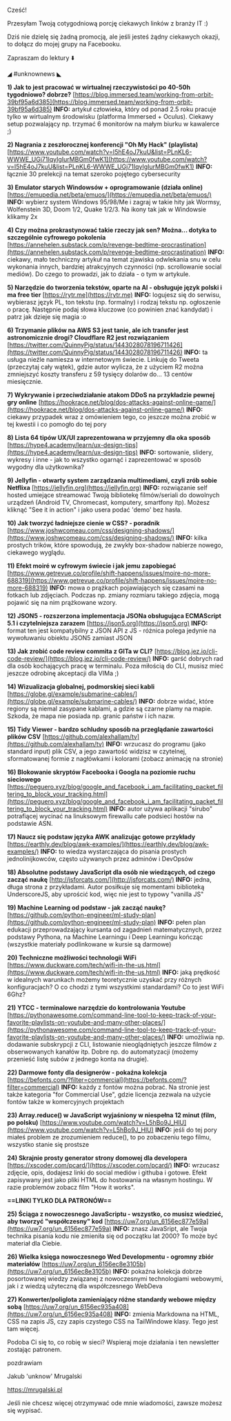 Cześć!

Przesyłam Twoją cotygodniową porcję ciekawych linków z branży IT :)

Dziś nie dzielę się żadną promocją, ale jeśli jesteś żądny ciekawych okazji, to dołącz do mojej grupy na Facebooku.

 

Zapraszam do lektury ⬇️ 

 

◢ #unknownews ◣


**1) Jak to jest pracować w wirtualnej rzeczywistości po 40-50h tygodniowo? dobrze?**
[https://blog.immersed.team/working-from-orbit-39bf95a6d385](https://blog.immersed.team/working-from-orbit-39bf95a6d385)
**INFO:** artykuł człowieka, który od ponad 2.5 roku pracuje tylko w wirtualnym środowisku (platforma Immersed + Oculus). Ciekawy setup pozwalający np. trzymać 6 monitorów na małym biurku w kawalerce ;)


**2) Nagrania z zeszłorocznej konferencji "Oh My Hack" (playlista)**
[https://www.youtube.com/watch?v=I5hE4oJ7kuU&list=PLnKL6-WWWE_UGj71IqyIgIurMBGm0fwK1](https://www.youtube.com/watch?v=I5hE4oJ7kuU&list=PLnKL6-WWWE_UGj71IqyIgIurMBGm0fwK1)
**INFO:** łącznie 30 prelekcji na temat szeroko pojętego cybersecurity


**3) Emulator starych Windowsów + oprogramowanie (działa online)**
[https://emupedia.net/beta/emuos/](https://emupedia.net/beta/emuos/)
**INFO:** wybierz system Windows 95/98/Me i zagraj w takie hity jak Wormsy, Wolfenstein 3D, Doom 1/2, Quake 1/2/3. Na ikony tak jak w Windowsie klikamy 2x


**4) Czy można prokrastynować takie rzeczy jak sen? Można... dotyka to szczególnie cyfrowego pokolenia**
[https://annehelen.substack.com/p/revenge-bedtime-procrastination](https://annehelen.substack.com/p/revenge-bedtime-procrastination)
**INFO:** ciekawy, mało techniczny artykuł na temat zjawiska odwlekania snu w celu wykonania innych, bardziej atrakcyjnych czynności (np. scrollowanie social mediów). Do czego to prowadzi, jak to działa - o tym w artykule.


**5) Narzędzie do tworzenia tekstów, oparte na AI - obsługuje język polski i ma free tier**
[https://rytr.me](https://rytr.me)
**INFO:** logujesz się do serwisu, wybierasz język PL, ton tekstu (np. formalny) i rodzaj tekstu np. ogłoszenie o pracę. Następnie podaj słowa kluczowe (co powinien znać kandydat) i patrz jak dzieje się magia :o


**6) Trzymanie plików na AWS S3 jest tanie, ale ich transfer jest astronomicznie drogi? Cloudflare R2 jest rozwiązaniem**
[https://twitter.com/QuinnyPig/status/1443028078196711426](https://twitter.com/QuinnyPig/status/1443028078196711426)
**INFO:** ta usługa nieźle namiesza w internetowym świecie. Linkuję do Tweeta (przeczytaj cały wątek), gdzie autor wylicza, że z użyciem R2 można zmniejszyć koszty transferu z 59 tysięcy dolarów do... 13 centów miesięcznie.


**7) Wykrywanie i przeciwdziałanie atakom DDoS na przykładzie pewnej gry online**
[https://hookrace.net/blog/dos-attacks-against-online-game/](https://hookrace.net/blog/dos-attacks-against-online-game/)
**INFO:** ciekawy przypadek wraz z omówieniem tego, co jeszcze można zrobić w tej kwestii i co pomogło do tej pory


**8) Lista 64 tipów UX/UI zaprezentowana w przyjemny dla oka sposób**
[https://hype4.academy/learn/ux-design-tips](https://hype4.academy/learn/ux-design-tips)
**INFO:** sortowanie, slidery, wykresy i inne - jak to wszystko ogarnąć i zaprezentować w sposób wygodny dla użytkownika?


**9) Jellyfin - otwarty system zarządzania multimediami, czyli zrób sobie Netflixa**
[https://jellyfin.org](https://jellyfin.org)
**INFO:** rozwiązanie self hosted umiejące streamować Twoją bibliotekę filmów/seriali do dowolnych urządzeń (Android TV, Chromecast, komputery, smartfony itp). Możesz kliknąć "See it in action" i jako usera podać 'demo' bez hasła.


**10) Jak tworzyć ładniejsze cienie w CSS? - poradnik**
[https://www.joshwcomeau.com/css/designing-shadows/](https://www.joshwcomeau.com/css/designing-shadows/)
**INFO:** kilka prostych trików, które spowodują, że zwykły box-shadow nabierze nowego, ciekawego wyglądu.


**11) Efekt moir&eacute; w cyfrowym świecie i jak jemu zapobiegać**
[https://www.getrevue.co/profile/shift-happens/issues/moire-no-more-688319](https://www.getrevue.co/profile/shift-happens/issues/moire-no-more-688319)
**INFO:** mowa o prążkach pojawiających się czasami na fotkach lub zdjęciach. Podczas np. zmiany rozmiaru takiego zdjęcia, mogą pojawić się na nim prążkowane wzory.


**12) JSON5 - rozszerzona implementacja JSONa obsługująca ECMAScript 5.1 i czytelniejsza zarazem**
[https://json5.org](https://json5.org)
**INFO:** format ten jest kompatybilny z JSON API z JS - różnica polega jedynie na wywołuwaniu obiektu JSON5 zamiast JSON


**13) Jak zrobić code review commita z GITa w CLI?**
[https://blog.jez.io/cli-code-review/](https://blog.jez.io/cli-code-review/)
**INFO:** garść dobrych rad dla osób kochających pracę w terminalu. Poza miłością do CLI, musisz mieć jeszcze odrobinę akceptacji dla VIMa ;)


**14) Wizualizacja globalnej, podmorskiej sieci kabli**
[https://globe.gl/example/submarine-cables/](https://globe.gl/example/submarine-cables/)
**INFO:** dobrze widać, które regiony są niemal zasypane kablami, a gdzie są czarne plamy na mapie. Szkoda, że mapa nie posiada np. granic państw i ich nazw.


**15) Tidy Viewer - bardzo schludny sposób na przeglądanie zawartości plików CSV**
[https://github.com/alexhallam/tv](https://github.com/alexhallam/tv)
**INFO:** wrzucasz do programu (jako standard input) plik CSV, a jego zawartość widzisz w czytelnej, sformatowanej formie z nagłówkami i kolorami (zobacz animację na stronie)


**16) Blokowanie skryptów Facebooka i Googla na poziomie ruchu sieciowego**
[https://peguero.xyz/blog/google_and_facebook_i_am_facilitating_packet_filtering_to_block_your_tracking.html](https://peguero.xyz/blog/google_and_facebook_i_am_facilitating_packet_filtering_to_block_your_tracking.html)
**INFO:** autor używa aplikacji "sirubo" potrafiącej wycinać na linuksowym firewallu całe podsieci hostów na podstawie ASN.


**17) Naucz się podstaw języka AWK analizując gotowe przykłady**
[https://earthly.dev/blog/awk-examples/](https://earthly.dev/blog/awk-examples/)
**INFO:** to wiedza wystarczająca do pisania prostych jednolinijkowców, często używanych przez adminów i DevOpsów


**18) Absolutne podstawy JavaScript dla osób nie wiedzących, od czego zacząć naukę**
[http://jsforcats.com/](http://jsforcats.com/)
**INFO:** jedna, długa strona z przykładami. Autor posiłkuje się momentami biblioteką UnderscoreJS, aby uprościć kod, więc nie jest to typowy "vanilla JS"


**19) Machine Learning od podstaw - jak zacząć naukę?**
[https://github.com/python-engineer/ml-study-plan](https://github.com/python-engineer/ml-study-plan)
**INFO:** pełen plan edukacji przeprowadzający kursanta od zagadnień matematycznych, przez podstawy Pythona, na Machine Learningu i Deep Learningu kończąc (wszystkie materiały podlinkowane w kursie są darmowe)


**20) Techniczne możliwości technologii WiFi**
[https://www.duckware.com/tech/wifi-in-the-us.html](https://www.duckware.com/tech/wifi-in-the-us.html)
**INFO:** jaką prędkość w idealnych warunkach możemy teoretycznie uzyskać przy różnych konfiguracjach? O co chodzi z tymi wszystkimi standardami? Co to jest WiFi 6Ghz?


**21) YTCC - terminalowe narzędzie do kontrolowania Youtube**
[https://pythonawesome.com/command-line-tool-to-keep-track-of-your-favorite-playlists-on-youtube-and-many-other-places/](https://pythonawesome.com/command-line-tool-to-keep-track-of-your-favorite-playlists-on-youtube-and-many-other-places/)
**INFO:** umożliwia np. dodawanie subskrypcji z CLI, listowanie nieoglądniętych jeszcze filmów z obserwowanych kanałów itp. Dobre np. do automatyzacji (możemy przenieść listę subów z jednego konta na drugie).


**22) Darmowe fonty dla designerów - pokaźna kolekcja**
[https://befonts.com/?filter=commercial](https://befonts.com/?filter=commercial)
**INFO:** każdy z fontów można pobrać. Na stronie jest także kategoria "for Commercial Use", gdzie licencja zezwala na użycie fontów także w komercyjnych projektach


**23) Array.reduce() w JavaScript wyjaśniony w niespełna 12 minut (film, po polsku)**
[https://www.youtube.com/watch?v=L5hBo9J_HlU](https://www.youtube.com/watch?v=L5hBo9J_HlU)
**INFO:** jeśli do tej pory miałeś problem ze zrozumieniem reduce(), to po zobaczeniu tego filmu, wszystko stanie się prostsze


**24) Skrajnie prosty generator strony domowej dla developera**
[https://xscoder.com/pcard/](https://xscoder.com/pcard/)
**INFO:** wrzucasz zdjęcie, opis, dodajesz linki do social mediów i githuba i gotowe. Efekt zapisywany jest jako pliki HTML do hostowania na własnym hostingu. W razie problemów zobacz film "How it works".


**==LINKI TYLKO DLA PATRONÓW==**


**25) Ściąga z nowoczesnego JavaScriptu - wszystko, co musisz wiedzieć, aby tworzyć "współczesny" kod**
[https://uw7.org/un_6156ec877e59a](https://uw7.org/un_6156ec877e59a)
**INFO:** znasz JavaSript, ale Twoja technika pisania kodu nie zmieniła się od początku lat 2000? To może być materiał dla Ciebie.


**26) Wielka księga nowoczesnego Wed Developmentu - ogromny zbiór materiałów**
[https://uw7.org/un_6156ec8e3105b](https://uw7.org/un_6156ec8e3105b)
**INFO:** pokaźna kolekcja dobrze posortowanej wiedzy związanej z nowoczesnymi technologiami webowymi, jak i z wiedzą użyteczną dla współczesnego WebDeva


**27) Konwerter/poliglota zamieniający różne standardy webowe między sobą**
[https://uw7.org/un_6156ec935a408](https://uw7.org/un_6156ec935a408)
**INFO:** zmienia Markdowna na HTML, CSS na zapis JS, czy zapis czystego CSS na TailWindowe klasy. Tego jest tam więcej.


 

Podoba Ci się to, co robię w sieci? Wspieraj moje działania i ten newsletter zostając patronem.

 
pozdrawiam

Jakub 'unknow' Mrugalski

https://mrugalski.pl

 
Jeśli nie chcesz więcej otrzymywać ode mnie wiadomości, zawsze możesz się wypisać.